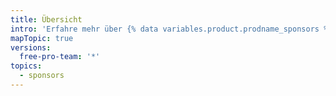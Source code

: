 ```yaml
---
title: Übersicht
intro: 'Erfahre mehr über {% data variables.product.prodname_sponsors %} und wie Du Dich als Sponsor oder Open-Source-Mitwirkender einbringen kannst.'
mapTopic: true
versions:
  free-pro-team: '*'
topics:
  - sponsors
---
```


